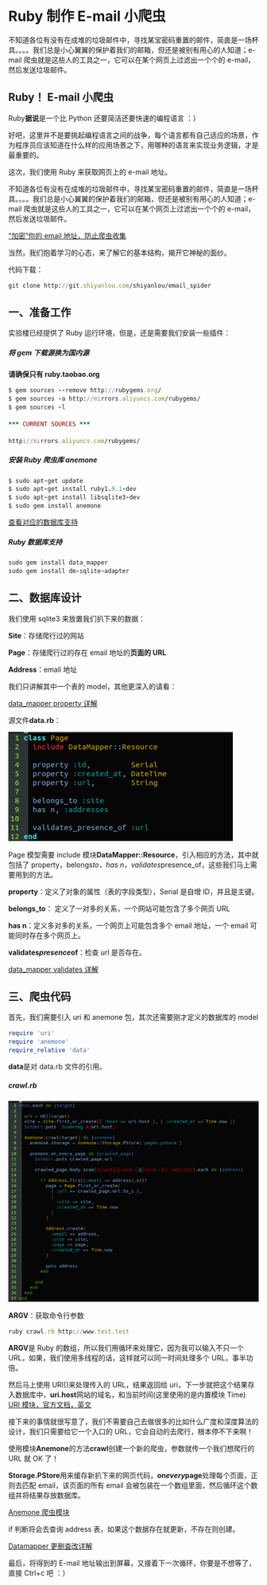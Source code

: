 # Ruby 制作 E-mail 小爬虫

不知道各位有没有在成堆的垃圾邮件中，寻找某宝密码重置的邮件，简直是一场杯具。。。。我们总是小心翼翼的保护着我们的邮箱，但还是被别有用心的人知道；e-mail 爬虫就是这些人的工具之一，它可以在某个网页上过滤出一个个的 e-mail，然后发送垃圾邮件。

## Ruby！ E-mail 小爬虫

Ruby**据说**是一个比 Python 还要简洁还要快速的编程语言 ：）

好吧，这里并不是要挑起编程语言之间的战争，每个语言都有自己适应的场景，作为程序员应该知道在什么样的应用场景之下，用哪种的语言来实现业务逻辑，才是最重要的。

这次，我们使用 Ruby 来获取网页上的 e-mail 地址。

不知道各位有没有在成堆的垃圾邮件中，寻找某宝密码重置的邮件，简直是一场杯具。。。。我们总是小心翼翼的保护着我们的邮箱，但还是被别有用心的人知道；e-mail 爬虫就是这些人的工具之一，它可以在某个网页上过滤出一个个的 e-mail，然后发送垃圾邮件。

[“加密”你的 email 地址，防止爬虫收集](http://m.poorren.com/ser-email-address/)

当然，我们抱着学习的心态，来了解它的基本结构，揭开它神秘的面纱。

代码下载：

```rb
git clone http://git.shiyanlou.com/shiyanlou/email_spider 
```

## 一、准备工作

实验楼已经提供了 Ruby 运行环境，但是，还是需要我们安装一些插件：

##### 将 gem 下载源换为国内源

**请确保只有 ruby.taobao.org**

```rb
$ gem sources --remove http://rubygems.org/
$ gem sources -a http://mirrors.aliyuncs.com/rubygems/
$ gem sources -l

*** CURRENT SOURCES ***

http://mirrors.aliyuncs.com/rubygems/ 
```

##### 安装 Ruby 爬虫库 anemone

```rb
$ sudo apt-get update
$ sudo apt-get install ruby1.9.1-dev
$ sudo apt-get install libsqlite3-dev
$ sudo gem install anemone 
```

[查看对应的数据库支持](http://datamapper.org/getting-started.html)

##### Ruby 数据库支持

```rb
sudo gem install data_mapper
sudo gem install dm-sqlite-adapter 
```

## 二、数据库设计

我们使用 sqlite3 来放置我们扒下来的数据：

**Site**：存储爬行过的网站

**Page**：存储爬行过的存在 email 地址的**页面的 URL**

**Address**：email 地址

我们只讲解其中一个表的 model，其他更深入的请看：

[data_mapper property 详解](http://datamapper.org/docs/properties.html)

源文件**data.rb**：

![ruby-email-1.png](img/c6d65759213686c82b4f84ddb58a52a3.jpg)

Page 模型需要 include 模块**DataMapper::Resource**，引入相应的方法，其中就包括了 property，belongs*to，has n，validates*presence_of，这些我们马上需要用到的方法。

**property**：定义了对象的属性（表的字段类型），Serial 是自增 ID，并且是主键。

**belongs_to**： 定义了一对多的关系，一个网站可能包含了多个网页 URL

**has n**：定义多对多的关系，一个网页上可能包含多个 email 地址，一个 email 可能同时存在多个网页上。

**validates*presence*of**：检查 url 是否存在。

[data_mapper validates 详解](http://datamapper.org/docs/validations.html)

## 三、爬虫代码

首先，我们需要引入 uri 和 anemone 包，其次还需要刚才定义的数据库的 model

```rb
require 'uri'
require 'anemone'
require_relative 'data' 
```

**data**是对 data.rb 文件的引用。

##### crawl.rb

![ruby-email-2.png](img/bfa34cd1d7ac4de1c9453b6e9ba72ca7.jpg)

**ARGV**：获取命令行参数

```rb
ruby crawl.rb http://www.test.test 
```

**ARGV**是 Ruby 的数组，所以我们用循环来处理它，因为我可以输入不只一个 URL，如果，我们使用多线程的话，这样就可以同一时间处理多个 URL，事半功倍。

然后马上使用 URI()来处理传入的 URL，结果返回给 uri，下一步就把这个结果存入数据库中，**uri.host**网站的域名，和当前时间(这里使用的是内置模块 Time) [URI 模块，官方文档，英文](http://www.ruby-doc.org/stdlib-1.9.3/libdoc/uri/rdoc/URI.html)

接下来的事情就很写意了，我们不需要自己去做很多的比如什么广度和深度算法的设计，我们只需要给它一个入口的 URL，它会自动的去爬行，根本停不下来啊！

使用模块**Anemone**的方法**crawl**创建一个新的爬虫，参数就传一个我们想爬行的 URL 就 OK 了！

**Storage.PStore**用来缓存新扒下来的网页代码，**on*every*page**处理每个页面，正则去匹配 email，该页面的所有 email 会被包装在一个数组里面，然后循环这个数组并将结果存放数据库。

[Anemone 爬虫模块](http://www.rubydoc.info/github/chriskite/anemone/Anemone)

if 判断将会去查询 address 表，如果这个数据存在就更新，不存在则创建。

[Datamapper 更删查改详解](http://datamapper.org/docs/create_and_destroy.html)

最后，将得到的 E-mail 地址输出到屏幕，又接着下一次循环，你要是不想等了，直接 Ctrl+c 吧 ：）